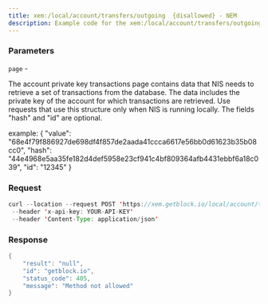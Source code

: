 ```yaml
---
title: xem:/local/account/transfers/outgoing  {disallowed} - NEM
description: Example code for the xem:/local/account/transfers/outgoing  {disallowed} rest method. Сomplete guide on how to use xem:/local/account/transfers/outgoing  {disallowed} rest in GetBlock.io Web3 documentation.
---
```


### Parameters


`page` -

The account private key transactions page contains data that NIS needs
to retrieve a set of transactions from the database. The data includes
the private key of the account for which transactions are retrieved. Use
requests that use this structure only when NIS is running locally. The
fields "hash" and "id" are optional.

example: { "value":
"68e4f79f886927de698df4f857de2aada41ccca6617e56bb0d61623b35b08cc0",
"hash":
"44e4968e5aa35fe182d4def5958e23cf941c4bf809364afb4431ebbf6a18c039",
"id": "12345" }

### Request

``` java
curl --location --request POST 'https://xem.getblock.io/local/account/transfers/outgoing' 
 --header 'x-api-key: YOUR-API-KEY' 
 --header 'Content-Type: application/json'
```

###  Response

``` java
{
    "result": "null",
    "id": "getblock.io",
    "status_code": 405,
    "message": "Method not allowed"
}
```

